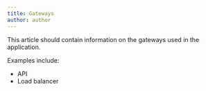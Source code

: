 ```yaml
---
title: Gateways
author: author
---
```


This article should contain information on the gateways used in the application.

Examples include:
* API
* Load balancer
